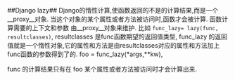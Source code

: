 ##Django lazy##
    Django的惰性计算,使函数返回的不是的计算结果,而是一个__proxy__对象.
当这个对象的某个属性或者方法被访问时,函数才会被计算. 函数计算需要的上下文和参数
由__proxy__对象来维护.
    比如 ```func_lazy= lazy(func, resultclasses)```, resultclasses 是func函数期望的返回值类型, func_lazy 的返回值就是一个惰性对象,它的属性和方法是由resultclasses对应的属性和方法加上func函数的参数得到了的.
foo = func_lazy(*args,**kw),

func 的计算结果只有在 foo 某个属性或者方法被访问时才会计算出来.
